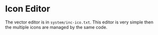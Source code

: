 # Icon Editor

The vector editor is in `system/inc-ico.txt`. This editor is very simple then the multiple icons are managed by the same code.
